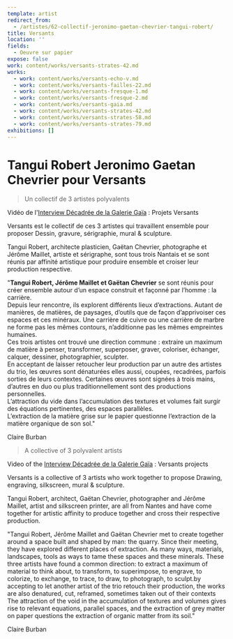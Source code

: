 ```yaml
---
template: artist
redirect_from:
  - /artistes/62-collectif-jeronimo-gaetan-chevrier-tangui-robert/
title: Versants
location: ''
fields:
  - Oeuvre sur papier
expose: false
work: content/works/versants-strates-42.md
works:
  - work: content/works/versants-echo-v.md
  - work: content/works/versants-failles-22.md
  - work: content/works/versants-fresque-1.md
  - work: content/works/versants-fresque-2.md
  - work: content/works/versants-gaia.md
  - work: content/works/versants-strates-42.md
  - work: content/works/versants-strates-58.md
  - work: content/works/versants-strates-79.md
exhibitions: []
---
```


# Tangui Robert Jeronimo Gaetan Chevrier pour Versants

> Un collectif de 3 artistes polyvalents

Vidéo de l'[Interview Décadrée de la Galerie Gaïa](https://www.youtube.com/watch?v=DxkvbjnGL4E "interview galerie gaia tangui robert jerome maillet gaetan chevrier") : Projets Versants

Versants est le collectif de ces 3 artistes qui travaillent ensemble pour proposer  Dessin, gravure, sérigraphie, mural & sculpture.

Tangui Robert, architecte plasticien, Gaëtan Chevrier, photographe et Jérôme Maillet, artiste et sérigraphe, sont tous trois Nantais et se sont réunis par affinité artistique pour produire ensemble et croiser leur production respective.

"**Tangui Robert, Jérôme Maillet et Gaëtan Chevrier** se sont réunis pour créer ensemble autour d’un espace construit et façonné par l’homme : la carrière.\
Depuis leur rencontre, ils explorent différents lieux d’extractions. Autant de manières, de matières, de paysages, d’outils que de façon d’apprivoiser ces espaces et ces minéraux. Une carrière de cuivre ou une carrière de marbre ne forme pas les mêmes contours, n’additionne pas les mêmes empreintes humaines.\
Ces trois artistes ont trouvé une direction commune : extraire un maximum de matière à penser, transformer, superposer, graver, coloriser, échanger, calquer, dessiner, photographier, sculpter.\
En acceptant de laisser retoucher leur production par un autre des artistes du trio, les œuvres sont dénaturées elles aussi, coupées, recadrées, parfois sorties de leurs contextes. Certaines œuvres sont signées à trois mains, d’autres en duo ou plus traditionnellement sont des productions personnelles.\
L’attraction du vide dans l’accumulation des textures et volumes fait surgir des équations pertinentes, des espaces parallèles.\
L’extraction de la matière grise sur le papier questionne l’extraction de la matière organique de son sol."

Claire Burban

> A collective of 3 polyvalent artists

Video of the [Interview Décadrée de la Galerie Gaïa](https://www.youtube.com/watch?v=DxkvbjnGL4E "interview galerie gaia tangui robert jerome maillet gaetan chevrier") : Versants projects

Versants is a collective of 3 artists who work together to propose Drawing, engraving, silkscreen, mural & sculpture.

Tangui Robert, architect, Gaëtan Chevrier, photographer and Jérôme Maillet, artist and silkscreen printer, are all from Nantes and have come together for artistic affinity to produce together and cross their respective production.

"Tangui Robert, Jérôme Maillet and Gaëtan Chevrier met to create together around a space built and shaped by man: the quarry. Since their meeting, they have explored different places of extraction. As many ways, materials, landscapes, tools as ways to tame these spaces and these minerals. These three artists have found a common direction: to extract a maximum of material to think about, to transform, to superimpose, to engrave, to colorize, to exchange, to trace, to draw, to photograph, to sculpt.by accepting to let another artist of the trio retouch their production, the works are also denatured, cut, reframed, sometimes taken out of their contexts The attraction of the void in the accumulation of textures and volumes gives rise to relevant equations, parallel spaces, and the extraction of grey matter on paper questions the extraction of organic matter from its soil."

Claire Burban
